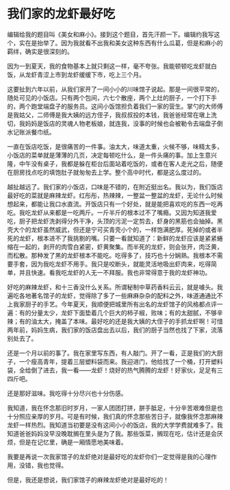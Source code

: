 # 我们家的龙虾最好吃

编辑给我的题目叫《美女和麻小》。接到这个题目，首先汗颜一下。编辑约我写这个，实在是抬举了。因为我就看不出我和美女这种东西有什么瓜葛，但是和麻小的羁绊，确实是很深刻的。 

因为一到夏天，我的食物基本上就只剩这一样，毫不夸张。我能顿顿吃龙虾就白饭，从龙虾青涩上市到龙虾缓缓下市，吃上三个月。 

这要扯到六年以前，从我们家开了一间小小的川味馆子说起。那是一间很平常的，随处可见的小饭店。只有两个包间，六七个散座，两个上灶的厨子，一个打下手的，两个跑堂端盘子的服务员。这间小饭馆担负着我们一家的营生。掌勺的大师傅是我姑父，二师傅是我大姨的远方侄子，我叔叔投的本钱，我爸爸经常在墩上洗切，我妈妈是饭店的灵魂人物老板娘，就连我，没事的时候也会被勒令去端盘子倒水记账派餐巾纸。 

一直在饭店吃饭，是很痛苦的一件事。油太大，味道太重，火候不够，味精太多，小饭店的菜单就是薄薄的几页，决定每顿吃什么，是一件头痛的事。加上生意兴隆，中午没有桌子，我都是躲在柜台后面站着吃饭的，或者在客人走光之后，随便在厨房找点吃的填饱肚子就匆匆去上学。整个高中时代，都是这么度过的。 

越扯越远了。我们家的小饭店，口味是不错的，在附近挺出名。我以为，我们饭店最好吃的菜就是麻辣龙虾。红彤彤，热辣辣，一整盆一整盆的龙虾，无论什么时候想起来，都能让我口水直流。开饭店只有一个好处，就是能把喜欢吃的东西一吃再吃。我吃龙虾从来都是一吃两斤。一斤半斤的根本过不了嘴瘾。又因为知道我爱吃，厨子把龙虾洗剥得分外干净，头顶的污泥一定剪去，虾身的黑筋也会抽掉。黑壳大个的龙虾虽然威武，但还是宁可买青壳小个的，一样饱满肥厚。死掉的或者半死的龙虾，根本进不了我挑剔的嘴。只要一看就知道了：新鲜的龙虾应该是紧紧蜷缩在一起的，剥开的肉雪白紧密，虾黄聚集。而半死的龙虾，则会张开，肉泛黄，而松散。那种发了黑的龙虾根本不能吃。吃得多了，技巧也十分娴熟。我根本不需要手套，因为我吃龙虾不用手。我只是咬断头，就能灵活地吸出虾肉来，吃得简单，并且快速。看我吃龙虾的人无一不拜服。我也非常得意于我的龙虾神功。 

好吃的麻辣龙虾，和十三香没什么关系。所谓秘制中草药香料云云，就是噱头。我遍吃各地著名馆子的龙虾，觉得除了多了一些麻麻杂杂的配料之外，味道通通比不上我家厨子的手艺。今年夏天，我顺便把城里所有出名的龙虾馆子的风格都点评一遍：有的分量太少，龙虾下面垫着几个巨大的柿子椒，败味；有的太甜腻，不够辛辣；有的油太大，掩盖了本味。最好吃的还是我大姨的大侄子的手抓龙虾啊！可惜两年前，妈妈生病，我们家的饭店盘出去以后，我们的厨子当然也找了下家，流落别处去了。 

还是一个月以前的事了。我在家里写东西，有人敲门。开了一看，正是我们的大厨子，一个瘦高青年，提着三层塑料袋而来。我迎进门，他给找了一个桶，打开塑料袋，全给倒了进去，我一看——龙虾！烧好的热气腾腾的龙虾！好家伙，足足有三四斤吧。 

还是那好滋味。我吃得十分尽兴也十分伤感。 

我知道，我在怀念那旧时岁月，一家人团团打拼，胼手胝足，十分辛苦艰难但是也十分照应亲厚的岁月。可是有时候，我们真的怀念那些苦日子，就像我怀念那麻辣龙虾一样热烈。我知道当初要是没有这间小小的饭店，我的大学学费就难多了。我知道爸爸妈妈没早没晚耽搁在里头是为了我。那些饭菜，搁现在吃，估计还是会厌烦，但是在记忆里，确是一厢情愿地美味着。 

我要是再说一次我家馆子的龙虾绝对是最好吃的龙虾你们一定觉得是我的心理作用，没错，我也觉得。 

但是，我还是想说，我们家馆子的麻辣龙虾绝对是最好吃的！